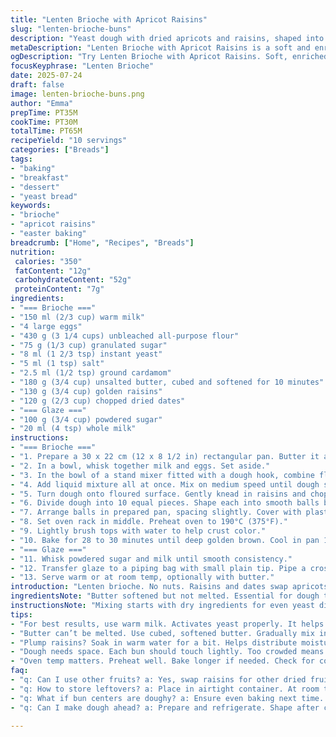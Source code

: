 ```yaml
---
title: "Lenten Brioche with Apricot Raisins"
slug: "lenten-brioche-buns"
description: "Yeast dough with dried apricots and raisins, shaped into 10 buns, topped with a milk and sugar glaze cross. Uses warm milk and eggs mixed then combined with flour, cinnamon, sugar, yeast, and salt. Butter incorporated slowly. Rested 2 to 2.5 hours until doubled. Baked at 190 °C for 30 minutes until golden. Glaze drizzled after cooling. Variations include swapping cinnamon with cardamom and apricots with chopped dates. Texture soft and enriched, mildly spiced, slightly sticky glaze. Serves brunch or snack. Yeast fermented for leavening. Butter adds richness."
metaDescription: "Lenten Brioche with Apricot Raisins is a soft and enriched yeast dough. Topped with a sweet glaze, ideal for brunch or snack times. Rich, mildly spiced."
ogDescription: "Try Lenten Brioche with Apricot Raisins. Soft, enriched dough baked to perfection, glazed for that sweet finish. Perfect for brunch snacks."
focusKeyphrase: "Lenten Brioche"
date: 2025-07-24
draft: false
image: lenten-brioche-buns.png
author: "Emma"
prepTime: PT35M
cookTime: PT30M
totalTime: PT65M
recipeYield: "10 servings"
categories: ["Breads"]
tags:
- "baking"
- "breakfast"
- "dessert"
- "yeast bread"
keywords:
- "brioche"
- "apricot raisins"
- "easter baking"
breadcrumb: ["Home", "Recipes", "Breads"]
nutrition: 
 calories: "350"
 fatContent: "12g"
 carbohydrateContent: "52g"
 proteinContent: "7g"
ingredients:
- "=== Brioche ==="
- "150 ml (2/3 cup) warm milk"
- "4 large eggs"
- "430 g (3 1/4 cups) unbleached all-purpose flour"
- "75 g (1/3 cup) granulated sugar"
- "8 ml (1 2/3 tsp) instant yeast"
- "5 ml (1 tsp) salt"
- "2.5 ml (1/2 tsp) ground cardamom"
- "180 g (3/4 cup) unsalted butter, cubed and softened for 10 minutes"
- "130 g (3/4 cup) golden raisins"
- "120 g (2/3 cup) chopped dried dates"
- "=== Glaze ==="
- "100 g (3/4 cup) powdered sugar"
- "20 ml (4 tsp) whole milk"
instructions:
- "=== Brioche ==="
- "1. Prepare a 30 x 22 cm (12 x 8 1/2 in) rectangular pan. Butter it and line with parchment, letting edges hang over sides for easy removal. Set aside."
- "2. In a bowl, whisk together milk and eggs. Set aside."
- "3. In the bowl of a stand mixer fitted with a dough hook, combine flour, sugar, yeast, salt, and cardamom. Mix briefly."
- "4. Add liquid mixture all at once. Mix on medium speed until dough starts forming. Gradually add softened butter cubes, continuing to knead about 7 minutes until elastic and shiny."
- "5. Turn dough onto floured surface. Gently knead in raisins and chopped dates about 2 minutes until evenly distributed."
- "6. Divide dough into 10 equal pieces. Shape each into smooth balls by rolling under palm on lightly floured surface."
- "7. Arrange balls in prepared pan, spacing slightly. Cover with plastic wrap. Let rise at room temp 2 to 2.5 hours until nearly doubled, dough pieces touching."
- "8. Set oven rack in middle. Preheat oven to 190°C (375°F)."
- "9. Lightly brush tops with water to help crust color."
- "10. Bake for 28 to 30 minutes until deep golden brown. Cool in pan 15 minutes."
- "=== Glaze ==="
- "11. Whisk powdered sugar and milk until smooth consistency."
- "12. Transfer glaze to a piping bag with small plain tip. Pipe a cross shape atop each bun."
- "13. Serve warm or at room temp, optionally with butter."
introduction: "Lenten brioche. No nuts. Raisins and dates swap apricots. Cardamom instead of cinnamon. Warm milk and eggs mixed then added to dry ingredients. Yeast activated quickly. Butter blended in slowly makes dough supple, rich. Dough rested until doubled. Patience needed for rise. Then shaped into 10 dough balls, spaced with room to expand. Cross piped atop buns with glaze made from powdered sugar and milk. Baked slower at 190°C for longer. Crust thicker, not burnt. Cooling brings flavors out. Texture soft, airy. Sticky glaze sweetens. Serve with butter for richness. Ideal for brunch or tea time. No nuts, safe for sensitive eaters. Dates add chewy texture, natural sweetness. Cardamom adds gentle warmth, subtle spice. Instead of traditional cinnamon. Variation for those seeking twist. Mixing times adjusted for dough hydration. Resting increased slightly. Baking times extended to perfect crumb and color balance."
ingredientsNote: "Butter softened but not melted. Essential for dough texture, richness. Warm milk activates yeast without killing it. Eggs add moisture and structure. Flour measured by weight for accuracy; slight reduction compensates for added dried fruit moisture. Sugar amount cut slightly for balanced sweetness. Using cardamom instead of cinnamon freshens profile, complements dates well. Raisins soaked briefly in warm water if very dry to plump. Dates chopped small to distribute evenly and avoid large dense spots. Salt balances yeast and sweetness. Yeast instant type used for convenience, faster rise. Glaze thick enough to hold shape but fluid enough to pipe smoothly. Adjust milk quantity slightly for perfect piping consistency. Baking pan lined with parchment prevents sticking, lifts buns without damage."
instructionsNote: "Mixing starts with dry ingredients for even yeast distribution. Liquids added whole to hydrate flour uniformly. Butter added gradually while mixing to ensure proper emulsification. Kneading times increased to develop gluten, compensate for fat content. Final knead with fruit incorporated gently to avoid crushing. Divide dough into equal portions for uniform cooking. Shaping by rolling provides surface tension for rise and oven spring. Cover with plastic prevents crust drying during proof. Proofing room temperature steady; avoid drafts. Brushing water before baking encourages browning. Oven temperature lowered from original to avoid burnt crust with added sugar from fruit. Baking time stretched to ensure baked centers. Cooling brief but important before glazing to prevent melting. Glaze prepared fresh, piped in cross motif adds symbolic touch as well as shiny finish. Serve with or without butter for personal preference."
tips:
- "For best results, use warm milk. Activates yeast properly. It helps dough rise. Follow timings. Knead long enough until shiny."
- "Butter can’t be melted. Use cubed, softened butter. Gradually mix into dough. This enriches texture. Keeps sweetness balanced. Don't rush this."
- "Plump raisins? Soak in warm water for a bit. Helps distribute moisture. Prevents drying out in baking. Dates make it chewy. Chop small!"
- "Dough needs space. Each bun should touch lightly. Too crowded means less rise. Cover with plastic wrap. Stop crust forming as it rises."
- "Oven temp matters. Preheat well. Bake longer if needed. Check for color. Golden is good. Cool slightly before glazing for best texture."
faq:
- "q: Can I use other fruits? a: Yes, swap raisins for other dried fruits. But adjust sweetness. Also, try different spices. Cardamom is nice."
- "q: How to store leftovers? a: Place in airtight container. At room temp. Keeps softness a bit longer. Can freeze, then reheat easily."
- "q: What if bun centers are doughy? a: Ensure even baking next time. Lower temperature slightly but increase time. Monitor closely."
- "q: Can I make dough ahead? a: Prepare and refrigerate. Shape after chilling. Rise time increases in fridge. Adjust baking time as needed."

---
```

